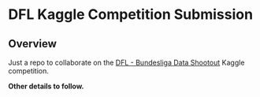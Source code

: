 # DFL Kaggle Competition Submission
## Overview
Just a repo to collaborate on the [DFL - Bundesliga Data Shootout](https://www.kaggle.com/competitions/dfl-bundesliga-data-shootout/overview) Kaggle competition.

**Other details to follow.**